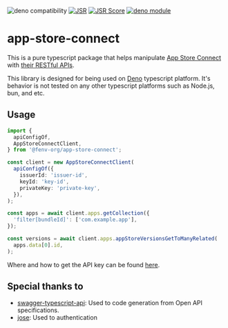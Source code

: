 ![deno compatibility](https://shield.deno.dev/deno/^1.42)
[![JSR](https://jsr.io/badges/@fenv-org/app-store-connect)](https://jsr.io/@fenv-org/app-store-connect)
[![JSR Score](https://jsr.io/badges/@fenv-org/app-store-connect/score)](https://jsr.io/@fenv-org/app-store-connect)
[![deno module](https://shield.deno.dev/x/app_store_connect)](https://deno.land/x/app_store_connect)

# app-store-connect

This is a pure typescript package that helps manipulate
[App Store Connect][app-store-connect] with
[their RESTful APIs][app-store-connect-api].

This library is designed for being used on [Deno] typescript platform. It's
behavior is not tested on any other typescript platforms such as Node.js, bun,
and etc.

## Usage

```typescript
import {
  apiConfigOf,
  AppStoreConnectClient,
} from '@fenv-org/app-store-connect';

const client = new AppStoreConnectClient(
  apiConfigOf({
    issuerId: 'issuer-id',
    keyId: 'key-id',
    privateKey: 'private-key',
  }),
);

const apps = await client.apps.getCollection({
  'filter[bundleId]': ['com.example.app'],
});

const versions = await client.apps.appStoreVersionsGetToManyRelated(
  apps.data[0].id,
);
```

Where and how to get the API key can be found
[here][creating_api_keys_for_app_store_connect_api].

## Special thanks to

- [swagger-typescript-api](https://www.npmjs.com/package/swagger-typescript-api):
  Used to code generation from Open API specifications.
- [jose](https://www.npmjs.com/package/jose): Used to authentication

<!-- external links -->

[app-store-connect]: https://appstoreconnect.apple.com/
[app-store-connect-api]: https://developer.apple.com/documentation/appstoreconnectapi
[creating_api_keys_for_app_store_connect_api]: https://developer.apple.com/documentation/appstoreconnectapi/creating_api_keys_for_app_store_connect_api
[deno]: https://deno.com/
